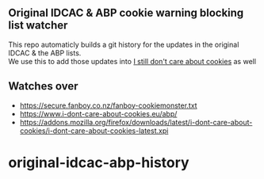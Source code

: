 ## Original IDCAC & ABP cookie warning blocking list watcher
This repo automaticly builds a git history for the updates in the original IDCAC & the ABP lists.\
We use this to add those updates into [I still don't care about cookies](https://github.com/OhMyGuus/I-Dont-Care-About-Cookies) as well


## Watches over
- https://secure.fanboy.co.nz/fanboy-cookiemonster.txt
- https://www.i-dont-care-about-cookies.eu/abp/
- https://addons.mozilla.org/firefox/downloads/latest/i-dont-care-about-cookies/i-dont-care-about-cookies-latest.xpi
# original-idcac-abp-history
